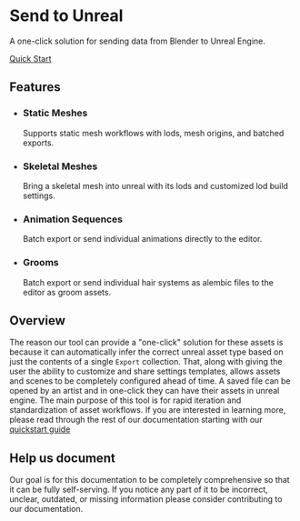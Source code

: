 # Send to Unreal
A one-click solution for sending data from Blender to Unreal Engine.

[Quick Start](./introduction/quickstart.md)
  
## Features
* ### Static Meshes
  Supports static mesh workflows with lods, mesh origins, and batched exports.
* ### Skeletal Meshes
  Bring a skeletal mesh into unreal with its lods and customized lod build settings.
* ### Animation Sequences
  Batch export or send individual animations directly to the editor.
* ### Grooms
  Batch export or send individual hair systems as alembic files to the editor as groom assets.


## Overview
The reason our tool can provide a "one-click" solution for these assets is because it can automatically infer the correct unreal asset type based on just the contents of a single `Export`
collection. That, along with giving the user the ability to customize and share settings templates, allows assets and scenes to be completely configured ahead of time.
A saved file can be opened by an artist and in one-click they can have their assets in unreal engine. The main purpose of this tool
is for rapid iteration and standardization of asset workflows. If you are interested in learning more, please read through the rest of our documentation
starting with our [quickstart guide](./introduction/quickstart)

## Help us document
Our goal is for this documentation to be completely comprehensive so that it can be fully self-serving. If you notice any part of it to be incorrect, unclear, outdated, or missing
information please consider contributing to our documentation.
